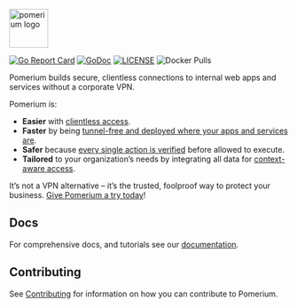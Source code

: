 <a href="https://pomerium.com" title="Pomerium is a zero trust, context and identity aware access proxy."><img src="https://www.pomerium.com/wp-content/uploads/2021/08/Pomerium-H-white-bg.png" height="70" alt="pomerium logo"></a>

[![Go Report Card](https://goreportcard.com/badge/github.com/pomerium/pomerium)](https://goreportcard.com/report/github.com/pomerium/pomerium)
[![GoDoc](https://godoc.org/github.com/pomerium/pomerium?status.svg)][godocs]
[![LICENSE](https://img.shields.io/github/license/pomerium/pomerium.svg)](https://github.com/pomerium/pomerium/blob/main/LICENSE)
![Docker Pulls](https://img.shields.io/docker/pulls/pomerium/pomerium)

Pomerium builds secure, clientless connections to internal web apps and services without a corporate VPN.

Pomerium is:

- **Easier** with [clientless access]([url](https://www.pomerium.com/clientless-access)).
- **Faster** by being [tunnel-free and deployed where your apps and services are]([url](https://www.pomerium.com/vpn-replacement)).
- **Safer** because [every single action is verified]([url](https://www.pomerium.com/continuous-verification-auditing)) before allowed to execute.
- **Tailored** to your organization’s needs by integrating all data for [context-aware access]([url](https://www.pomerium.com/context-aware-access)).

It’s not a VPN alternative – it’s the trusted, foolproof way to protect your business. [Give Pomerium a try today]([url](https://console.pomerium.app/create-account?utm_source=github&utm_medium=readme&utm_campaign=github))!

## Docs

For comprehensive docs, and tutorials see our [documentation].

## Contributing

See [Contributing] for information on how you can contribute to Pomerium.

[contributing]: https://www.pomerium.com/docs/community/contributing
[documentation]: https://www.pomerium.com/docs/
[godocs]: https://pkg.go.dev/github.com/pomerium/pomerium
